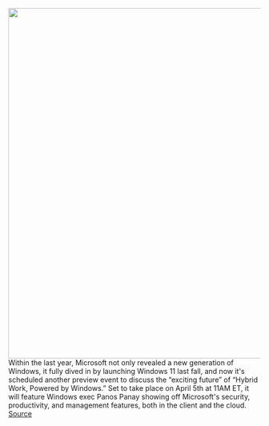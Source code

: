 <img src='https://cdn.vox-cdn.com/thumbor/7pac0L8NUloSTKF9k1P6xIRZzGg=/0x0:2040x1360/1200x800/filters:focal(857x517:1183x843)/cdn.vox-cdn.com/uploads/chorus_image/image/70626506/acastro_180504_1777_microsoft_0001.0.jpg' width='700px' /><br/>
Within the last year, Microsoft not only revealed a new generation of Windows, it fully dived in by launching Windows 11 last fall, and now it's scheduled another preview event to discuss the “exciting future” of “Hybrid Work, Powered by Windows.” Set to take place on April 5th at 11AM ET, it will feature Windows exec Panos Panay showing off Microsoft's security, productivity, and management features, both in the client and the cloud.
<a href='https://www.theverge.com/2022/3/15/22979481/microsoft-windows-business-hybrid-work-event-april-5'> Source <a/>